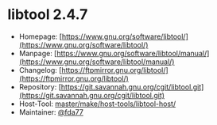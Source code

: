 # libtool 2.4.7
 - Homepage: [https://www.gnu.org/software/libtool/](https://www.gnu.org/software/libtool/)
 - Manpage: [https://www.gnu.org/software/libtool/manual/](https://www.gnu.org/software/libtool/manual/)
 - Changelog: [https://ftpmirror.gnu.org/libtool/](https://ftpmirror.gnu.org/libtool/)
 - Repository: [https://git.savannah.gnu.org/cgit/libtool.git](https://git.savannah.gnu.org/cgit/libtool.git)
 - Host-Tool: [master/make/host-tools/libtool-host/](https://github.com/Freetz-NG/freetz-ng/tree/master/make/host-tools/libtool-host/)
 - Maintainer: [@fda77](https://github.com/fda77)

